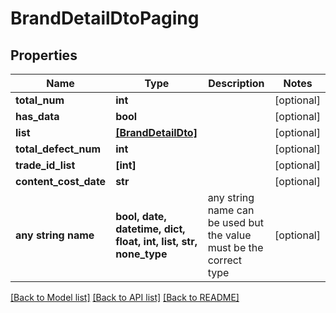 # BrandDetailDtoPaging


## Properties
Name | Type | Description | Notes
------------ | ------------- | ------------- | -------------
**total_num** | **int** |  | [optional] 
**has_data** | **bool** |  | [optional] 
**list** | [**[BrandDetailDto]**](BrandDetailDto.md) |  | [optional] 
**total_defect_num** | **int** |  | [optional] 
**trade_id_list** | **[int]** |  | [optional] 
**content_cost_date** | **str** |  | [optional] 
**any string name** | **bool, date, datetime, dict, float, int, list, str, none_type** | any string name can be used but the value must be the correct type | [optional]

[[Back to Model list]](../README.md#documentation-for-models) [[Back to API list]](../README.md#documentation-for-api-endpoints) [[Back to README]](../README.md)


